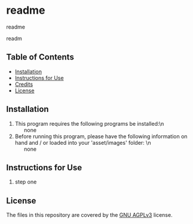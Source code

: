 # readme

readme
    
readm

## Table of Contents
* [Installation](#installation)
* [Instructions for Use](#instructions-for-use)
* [Credits](#credits)
* [License](#license)
    
## Installation
1. This program requires the following programs be installed:\n <ul>none</ul>
2. Before running this program, please have the following information on hand and / or loaded into your 'asset/images' folder: \n <ul>none</ul>

## Instructions for Use
<ol><li>step one</li></ol>






## License
The files in this repository are covered by the [GNU AGPLv3](https://choosealicense.com/licenses/agpl-3.0/) license.
